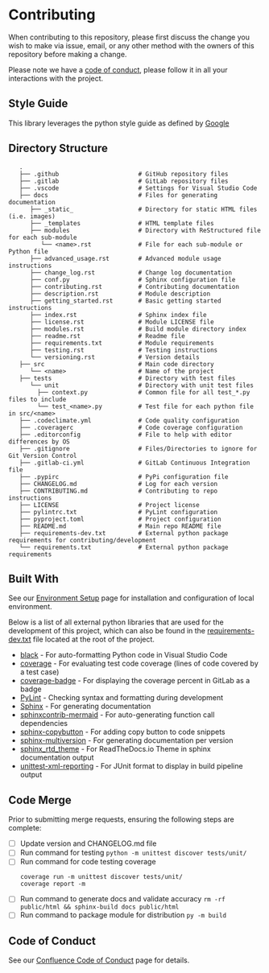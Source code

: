# Contributing
When contributing to this repository, please first discuss the change you wish to make via issue, email, or any other method with the owners of this repository before making a change. 

Please note we have a [code of conduct](https://elevaso.atlassian.net/wiki/x/AQAf), please follow it in all your interactions with the project.

## Style Guide
This library leverages the python style guide as defined by [Google](https://github.com/google/styleguide/blob/gh-pages/pyguide.md)

## Directory Structure
```
   .
   ├── .github                      # GitHub repository files
   ├── .gitlab                      # GitLab repository files
   ├── .vscode                      # Settings for Visual Studio Code
   ├── docs                         # Files for generating documentation
      ├── _static_                  # Directory for static HTML files (i.e. images)
      ├── _templates                # HTML template files
      ├── modules                   # Directory with ReStructured file for each sub-module
         └── <name>.rst             # File for each sub-module or Python file
      ├── advanced_usage.rst        # Advanced module usage instructions
      ├── change_log.rst            # Change log documentation
      ├── conf.py                   # Sphinx configuration file
      ├── contributing.rst          # Contributing documentation
      ├── description.rst           # Module description
      ├── getting_started.rst       # Basic getting started instructions
      ├── index.rst                 # Sphinx index file
      ├── license.rst               # Module LICENSE file
      ├── modules.rst               # Build module directory index
      ├── readme.rst                # Readme file
      ├── requirements.txt          # Module requirements
      ├── testing.rst               # Testing instructions
      └── versioning.rst            # Version details
   ├── src                          # Main code directory
      └── <name>                    # Name of the project
   ├── tests                        # Directory with test files
      └── unit                      # Directory with unit test files
        ├── context.py              # Common file for all test_*.py files to include
        └── test_<name>.py          # Test file for each python file in src/<name>
   ├── .codeclimate.yml             # Code quality configuration
   ├── .coveragerc                  # Code coverage configuration
   ├── .editorconfig                # File to help with editor differences by OS
   ├── .gitignore                   # Files/Directories to ignore for Git Version Control
   ├── .gitlab-ci.yml               # GitLab Continuous Integration file
   ├── .pypirc                      # PyPi configuration file
   ├── CHANGELOG.md                 # Log for each version
   ├── CONTRIBUTING.md              # Contributing to repo instructions
   ├── LICENSE                      # Project license
   ├── pylintrc.txt                 # PyLint configuration
   ├── pyproject.toml               # Project configuration
   ├── README.md                    # Main repo README file
   ├── requirements-dev.txt         # External python package requirements for contributing/development
   └── requirements.txt             # External python package requirements
```

## Built With
See our [Environment Setup](https://elevaso.atlassian.net/wiki/x/84AR) page for installation and configuration of local environment.

Below is a list of all external python libraries that are used for the development of this project, which can also be found in the [requirements-dev.txt](requirements-dev.txt) file located at the root of the project.

* [black](https://pypi.org/project/black/) - For auto-formatting Python code in Visual Studio Code
* [coverage](https://coverage.readthedocs.io/en/coverage-5.4/) - For evaluating test code coverage (lines of code covered by a test case)
* [coverage-badge](https://github.com/dbrgn/coverage-badge) - For displaying the coverage percent in GitLab as a badge
* [PyLint](https://pypi.org/project/pylint/) - Checking syntax and formatting during development
* [Sphinx](https://www.sphinx-doc.org/en/master/) - For generating documentation
* [sphinxcontrib-mermaid](https://github.com/mgaitan/sphinxcontrib-mermaid) - For auto-generating function call dependencies
* [sphinx-copybutton](https://sphinx-copybutton.readthedocs.io/en/latest/) - For adding copy button to code snippets
* [sphinx-multiversion](https://holzhaus.github.io/sphinx-multiversion/master/index.html) - For generating documentation per version
* [sphinx_rtd_theme](https://sphinx-rtd-theme.readthedocs.io/en/stable/) - For ReadTheDocs.io Theme in sphinx documentation output
* [unittest-xml-reporting](https://pypi.org/project/unittest-xml-reporting/) - For JUnit format to display in build pipeline output

## Code Merge
Prior to submitting merge requests, ensuring the following steps are complete:

- [ ] Update version and CHANGELOG.md file
- [ ] Run command for testing `python -m unittest discover tests/unit/`
- [ ] Run command for code testing coverage
    ```
    coverage run -m unittest discover tests/unit/
    coverage report -m
    ```
- [ ] Run command to generate docs and validate accuracy `rm -rf public/html && sphinx-build docs public/html`
- [ ] Run command to package module for distribution `py -m build`

## Code of Conduct
See our [Confluence Code of Conduct](https://elevaso.atlassian.net/wiki/x/AQAf) page for details.
